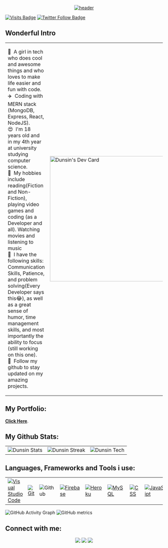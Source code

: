 <p align="center">
  <a href="#"><img src="https://user-images.githubusercontent.com/78784850/174076428-0b8a8881-9b04-4194-b307-44885ee8c7df.jpg" alt="header" border="0"></a>
</p>

[![Visits Badge](https://badges.pufler.dev/visits/Dun-sin/Dun-sin?color=0F182A&style=for-the-badge)](https://github.com/Dun-sin)
[![Twitter Follow Badge](https://img.shields.io/twitter/follow/DunsinWebDev?color=0F182A&logo=twitter&style=for-the-badge)](https://twitter.com/DunsinWebDev)

## Wonderful Intro

<table>
  <tr>
    <td valign="center">
      <p>
        👀 &nbsp;A girl in tech who does cool and awesome things and who loves to make life easier and fun with code.<br/>
        ✈️ &nbsp;Coding with MERN stack (MongoDB, Express, React, NodeJS).<br/>
        😍 &nbsp;I'm 18 years old and in my 4th year at university studying computer science.<br/>
        🚀 &nbsp;My hobbies include reading(Fiction and Non-Fiction), playing video games and coding (as a Developer and all). Watching movies and listening to music<br/>
        🙂 &nbsp;I have the following skills: Communication Skills, Patience, and problem solving(Every Developer says this😂), as well as a great sense of humor, time management skills, and most importantly the ability to focus (still working on this one).<br/>
        💞️ &nbsp;Follow my github to stay updated on my amazing projects.<br/>
      </p>
    </td>
    <td>
      <a href="https://app.daily.dev/dunsinCodes"><img src="https://api.daily.dev/devcards/081386d99cd3447ea5eed27f914a8f78.png?r=smv" width="400" alt="Dunsin's Dev Card"/></a>
    </td>
  </tr>
</table>

## My Portfolio:

**[Click Here](https://dunsin.vercel.app)**.

## My Github Stats:

<table>
  <tr>
    <td>
       <img src="https://github-readme-stats.vercel.app/api?username=Dun-sin&&show_icons=true&title_color=ffffff&icon_color=0195FF&text_color=fffff0&bg_color=0F182A" alt="Dunsin Stats" />
    </td>
    <td>
       <img src="https://github-readme-streak-stats.herokuapp.com/?user=Dun-sin&theme=dark&background=0F182A&ring=0195FF&fire=blue" alt="Dunsin Streak" />
    </td>
    <td>
      <img src="https://github-readme-stats.vercel.app/api/top-langs/?username=Dun-sin&layout=compact&bg_color=0F182A&text_color=fffff0" alt="Dunsin Tech" />
    </td>
  </tr>
</table>

## Languages, Frameworks and Tools i use:
  <table>
    <tr>
      <td>
          <a href="#"><img alt="Visual Studio Code" src="https://img.shields.io/badge/Visual%20Studio%20Code-0078d7.svg?logo=visual-studio-code&logoColor=white"></a>
      </td>
      <td>
        <a href="#"><img alt="Git" src="https://img.shields.io/badge/Git%20-%23F05033.svg?logo=git&logoColor=white"></a>
      </td>
      <td>
        <img alt="Github" src="https://img.shields.io/badge/-GitHub-05122A?style=flat&logo=github">
      </td>
      <td>
          <a href="https://firebase.google.com/"><img alt="Firebase" src ="https://img.shields.io/badge/Firebase-ffca28?style=flate&logo=firebase&logoColor=black"></a>
      </td>
      <td>
          <a href="https://www.heroku.com/"><img alt="Heroku" src="https://img.shields.io/badge/Heroku%20-%23430098.svg?logo=heroku&logoColor=white"></a>  
      </td>
      <td>
        <a href="https://www.mysql.com/"><img alt="MySQL" src="https://img.shields.io/badge/MySQL-00000F?style=flat&logo=mysql&logoColor=white"></a>
      </td>
      <td>
          <a href="https://www.w3schools.com/css/" target="_blank">
            <img alt="CSS" src="https://img.shields.io/badge/CSS%20-%231572B6.svg?logo=css3&logoColor=white">
          </a> 
      </td>
      <td>
        <a href="https://developer.mozilla.org/en-US/docs/Web/JavaScript" target="_blank">   
          <img alt="JavaScript" src="https://img.shields.io/badge/JavaScript%20-%23F7DF1E.svg?logo=javascript&logoColor=black">
        </a>
      </td>
      <td>
        <img alt="React" src="https://img.shields.io/badge/-React-05122A?style=flat&logo=react">
      </td>
      <td>
        <img alt="NodeJS" src="https://img.shields.io/badge/-Node.js-05122A?style=flat&logo=node.js">
      </td>
    </tr>
  </table>

![GitHub Activity Graph](https://activity-graph.herokuapp.com/graph?username=dun-sin)
![GitHub metrics](https://metrics.lecoq.io/dun-sin)

## Connect with me:

<p align="center">
  <a href = "https://www.linkedin.com/in/favour-faiyetole-99a438229"><img src="https://img.icons8.com/fluent/48/000000/linkedin.png"/></a>
<a href = "https://twitter.com/DunsinWebDev"><img src="https://img.icons8.com/fluent/48/000000/twitter.png"/></a>
<a href = "https://www.instagram.com/dunsincodes"><img src="https://img.icons8.com/fluent/48/000000/instagram-new.png"/></a>
</p>
